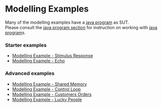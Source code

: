 # Modelling Examples

Many of the modelling examples have a [java program][1] as SUT.  
Please consult the [java program section][1] for instruction on working with [java program][1]s.

### Starter examples
*   [Modelling Example - Stimulus Response][2]
*   [Modelling Example - Echo][3]

### Advanced examples
*   [Modelling Example - Shared Memory][4]
*   [Modelling Example - Control Loop][5]
*   [Modelling Example - Customers Orders][6]
*   [Modelling Example - Lucky People][7]

[1]: https://github.com/TorXakis/TorXakis/wiki/Java_program
[2]: https://github.com/TorXakis/TorXakis/wiki/Modelling-Example-Stimulus-Response
[3]: https://github.com/TorXakis/TorXakis/wiki/Modelling-Example-Echo
[4]: https://github.com/TorXakis/TorXakis/wiki/Modelling-Example-Shared-Memory
[5]: ControlLoop/Modelling-Example-Control-Loop.md
[6]: https://github.com/TorXakis/TorXakis/wiki/Modelling-Example-Customers-Orders
[7]: https://github.com/TorXakis/TorXakis/wiki/Modelling-Example-Lucky-People
